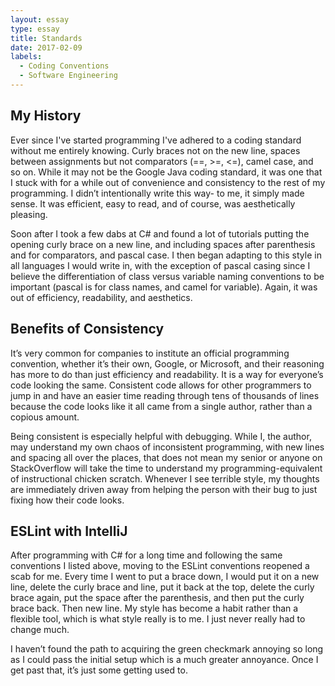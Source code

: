 ```yaml
---
layout: essay
type: essay
title: Standards
date: 2017-02-09
labels:
  - Coding Conventions
  - Software Engineering
---
```


<h2>My History</h2>
Ever since I've started programming I've adhered to a coding standard without me entirely knowing. Curly braces not on the new line, spaces between assignments but not comparators (==, >=, <=), camel case, and so on. While it may not be the Google Java coding standard, it was one that I stuck with for a while out of convenience and consistency to the rest of my programming. I didn’t intentionally write this way- to me, it simply made sense. It was efficient, easy to read, and of course, was aesthetically pleasing.

Soon after I took a few dabs at C# and found a lot of tutorials putting the opening curly brace on a new line, and including spaces after parenthesis and for comparators, and pascal case. I then began adapting to this style in all languages I would write in, with the exception of pascal casing since I believe the differentiation of class versus variable naming conventions to be important (pascal is for class names, and camel for variable). Again, it was out of efficiency, readability, and aesthetics.

<h2>Benefits of Consistency</h2>

It’s very common for companies to institute an official programming convention, whether it’s their own, Google, or Microsoft, and their reasoning has more to do than just efficiency and readability. It is a way for everyone’s code looking the same. Consistent code allows for other programmers to jump in and have an easier time reading through tens of thousands of lines because the code looks like it all came from a single author, rather than a copious amount.

Being consistent is especially helpful with debugging. While I, the author, may understand my own chaos of inconsistent programming, with new lines and spacing all over the places, that does not mean my senior or anyone on StackOverflow will take the time to understand my programming-equivalent of instructional chicken scratch. Whenever I see terrible style, my thoughts are immediately driven away from helping the person with their bug to just fixing how their code looks.

<h2>ESLint with IntelliJ</h2>

After programming with C# for a long time and following the same conventions I listed above, moving to the ESLint conventions reopened a scab for me. Every time I went to put a brace down, I would put it on a new line, delete the curly brace and line, put it back at the top, delete the curly brace again, put the space after the parenthesis, and then put the curly brace back. Then new line. My style has become a habit rather than a flexible tool, which is what style really is to me. I just never really had to change much.

I haven’t found the path to acquiring the green checkmark annoying so long as I could pass the initial setup which is a much greater annoyance. Once I get past that, it’s just some getting used to. 
